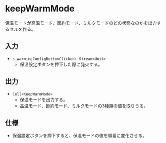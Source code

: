 # keepWarmMode

保温モードが高温モード、節約モード、ミルクモードのどの状態なのかを出力するセルを作る。

## 入力
- `s_warmingConfigButtonClicked: Stream<Unit>`
	- 保温設定ボタンを押下した際に発火する。

## 出力
- `Cell<KeepWarmMode>`
	- 保温モードを出力する。
	- 高温モード、節約モード、ミルクモードの3種類の値を取りうる。

## 仕様
- 保温設定ボタンを押下すると、保温モードの値を順番に変化させる。
